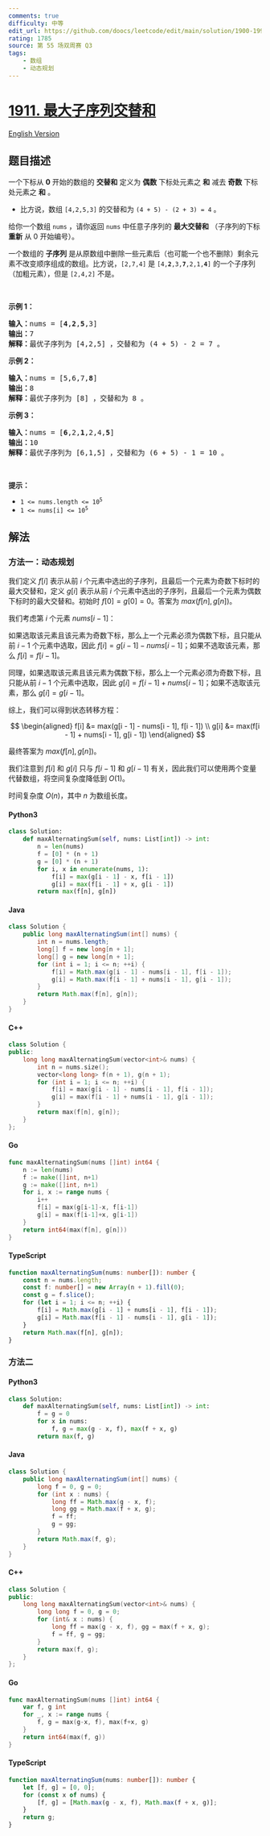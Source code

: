 ```yaml
---
comments: true
difficulty: 中等
edit_url: https://github.com/doocs/leetcode/edit/main/solution/1900-1999/1911.Maximum%20Alternating%20Subsequence%20Sum/README.md
rating: 1785
source: 第 55 场双周赛 Q3
tags:
    - 数组
    - 动态规划
---
```


<!-- problem:start -->

# [1911. 最大子序列交替和](https://leetcode.cn/problems/maximum-alternating-subsequence-sum)

[English Version](/solution/1900-1999/1911.Maximum%20Alternating%20Subsequence%20Sum/README_EN.md)

## 题目描述

<!-- description:start -->

<p>一个下标从 <strong>0</strong> 开始的数组的 <strong>交替和</strong> 定义为 <strong>偶数</strong> 下标处元素之 <strong>和</strong> 减去 <strong>奇数</strong> 下标处元素之 <strong>和</strong> 。</p>

<ul>
	<li>比方说，数组 <code>[4,2,5,3]</code> 的交替和为 <code>(4 + 5) - (2 + 3) = 4</code> 。</li>
</ul>

<p>给你一个数组 <code>nums</code> ，请你返回 <code>nums</code> 中任意子序列的 <strong>最大交替和</strong> （子序列的下标 <strong>重新</strong> 从 0 开始编号）。</p>

<ul>
</ul>

<p>一个数组的 <strong>子序列</strong> 是从原数组中删除一些元素后（也可能一个也不删除）剩余元素不改变顺序组成的数组。比方说，<code>[2,7,4]</code> 是 <code>[4,<strong>2</strong>,3,<strong>7</strong>,2,1,<strong>4</strong>]</code> 的一个子序列（加粗元素），但是 <code>[2,4,2]</code> 不是。</p>

<p> </p>

<p><b>示例 1：</b></p>

<pre><b>输入：</b>nums = [<strong>4</strong>,<strong>2</strong>,<strong>5</strong>,3]
<b>输出：</b>7
<b>解释：</b>最优子序列为 [4,2,5] ，交替和为 (4 + 5) - 2 = 7 。
</pre>

<p><strong>示例 2：</strong></p>

<pre><b>输入：</b>nums = [5,6,7,<strong>8</strong>]
<b>输出：</b>8
<b>解释：</b>最优子序列为 [8] ，交替和为 8 。
</pre>

<p><strong>示例 3：</strong></p>

<pre><b>输入：</b>nums = [<strong>6</strong>,2,<strong>1</strong>,2,4,<strong>5</strong>]
<b>输出：</b>10
<b>解释：</b>最优子序列为 [6,1,5] ，交替和为 (6 + 5) - 1 = 10 。
</pre>

<p> </p>

<p><strong>提示：</strong></p>

<ul>
	<li><code>1 &lt;= nums.length &lt;= 10<sup>5</sup></code></li>
	<li><code>1 &lt;= nums[i] &lt;= 10<sup>5</sup></code></li>
</ul>

<!-- description:end -->

## 解法

<!-- solution:start -->

### 方法一：动态规划

我们定义 $f[i]$ 表示从前 $i$ 个元素中选出的子序列，且最后一个元素为奇数下标时的最大交替和，定义 $g[i]$ 表示从前 $i$ 个元素中选出的子序列，且最后一个元素为偶数下标时的最大交替和。初始时 $f[0] = g[0] = 0$。答案为 $max(f[n], g[n])$。

我们考虑第 $i$ 个元素 $nums[i - 1]$：

如果选取该元素且该元素为奇数下标，那么上一个元素必须为偶数下标，且只能从前 $i-1$ 个元素中选取，因此 $f[i] = g[i - 1] - nums[i - 1]$；如果不选取该元素，那么 $f[i] = f[i - 1]$。

同理，如果选取该元素且该元素为偶数下标，那么上一个元素必须为奇数下标，且只能从前 $i-1$ 个元素中选取，因此 $g[i] = f[i - 1] + nums[i - 1]$；如果不选取该元素，那么 $g[i] = g[i - 1]$。

综上，我们可以得到状态转移方程：

$$
\begin{aligned}
f[i] &= max(g[i - 1] - nums[i - 1], f[i - 1]) \\
g[i] &= max(f[i - 1] + nums[i - 1], g[i - 1])
\end{aligned}
$$

最终答案为 $max(f[n], g[n])$。

我们注意到 $f[i]$ 和 $g[i]$ 只与 $f[i - 1]$ 和 $g[i - 1]$ 有关，因此我们可以使用两个变量代替数组，将空间复杂度降低到 $O(1)$。

时间复杂度 $O(n)$，其中 $n$ 为数组长度。

<!-- tabs:start -->

#### Python3

```python
class Solution:
    def maxAlternatingSum(self, nums: List[int]) -> int:
        n = len(nums)
        f = [0] * (n + 1)
        g = [0] * (n + 1)
        for i, x in enumerate(nums, 1):
            f[i] = max(g[i - 1] - x, f[i - 1])
            g[i] = max(f[i - 1] + x, g[i - 1])
        return max(f[n], g[n])
```

#### Java

```java
class Solution {
    public long maxAlternatingSum(int[] nums) {
        int n = nums.length;
        long[] f = new long[n + 1];
        long[] g = new long[n + 1];
        for (int i = 1; i <= n; ++i) {
            f[i] = Math.max(g[i - 1] - nums[i - 1], f[i - 1]);
            g[i] = Math.max(f[i - 1] + nums[i - 1], g[i - 1]);
        }
        return Math.max(f[n], g[n]);
    }
}
```

#### C++

```cpp
class Solution {
public:
    long long maxAlternatingSum(vector<int>& nums) {
        int n = nums.size();
        vector<long long> f(n + 1), g(n + 1);
        for (int i = 1; i <= n; ++i) {
            f[i] = max(g[i - 1] - nums[i - 1], f[i - 1]);
            g[i] = max(f[i - 1] + nums[i - 1], g[i - 1]);
        }
        return max(f[n], g[n]);
    }
};
```

#### Go

```go
func maxAlternatingSum(nums []int) int64 {
	n := len(nums)
	f := make([]int, n+1)
	g := make([]int, n+1)
	for i, x := range nums {
		i++
		f[i] = max(g[i-1]-x, f[i-1])
		g[i] = max(f[i-1]+x, g[i-1])
	}
	return int64(max(f[n], g[n]))
}
```

#### TypeScript

```ts
function maxAlternatingSum(nums: number[]): number {
    const n = nums.length;
    const f: number[] = new Array(n + 1).fill(0);
    const g = f.slice();
    for (let i = 1; i <= n; ++i) {
        f[i] = Math.max(g[i - 1] + nums[i - 1], f[i - 1]);
        g[i] = Math.max(f[i - 1] - nums[i - 1], g[i - 1]);
    }
    return Math.max(f[n], g[n]);
}
```

<!-- tabs:end -->

<!-- solution:end -->

<!-- solution:start -->

### 方法二

<!-- tabs:start -->

#### Python3

```python
class Solution:
    def maxAlternatingSum(self, nums: List[int]) -> int:
        f = g = 0
        for x in nums:
            f, g = max(g - x, f), max(f + x, g)
        return max(f, g)
```

#### Java

```java
class Solution {
    public long maxAlternatingSum(int[] nums) {
        long f = 0, g = 0;
        for (int x : nums) {
            long ff = Math.max(g - x, f);
            long gg = Math.max(f + x, g);
            f = ff;
            g = gg;
        }
        return Math.max(f, g);
    }
}
```

#### C++

```cpp
class Solution {
public:
    long long maxAlternatingSum(vector<int>& nums) {
        long long f = 0, g = 0;
        for (int& x : nums) {
            long ff = max(g - x, f), gg = max(f + x, g);
            f = ff, g = gg;
        }
        return max(f, g);
    }
};
```

#### Go

```go
func maxAlternatingSum(nums []int) int64 {
	var f, g int
	for _, x := range nums {
		f, g = max(g-x, f), max(f+x, g)
	}
	return int64(max(f, g))
}
```

#### TypeScript

```ts
function maxAlternatingSum(nums: number[]): number {
    let [f, g] = [0, 0];
    for (const x of nums) {
        [f, g] = [Math.max(g - x, f), Math.max(f + x, g)];
    }
    return g;
}
```

<!-- tabs:end -->

<!-- solution:end -->

<!-- problem:end -->
